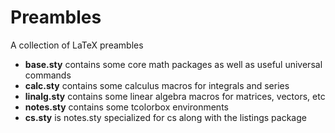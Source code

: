 # Preambles
A collection of LaTeX preambles
- **base.sty** contains some core math packages as well as useful universal commands
- **calc.sty** contains some calculus macros for integrals and series
- **linalg.sty** contains some linear algebra macros for matrices, vectors, etc
- **notes.sty** contains some tcolorbox environments
- **cs.sty** is notes.sty specialized for cs along with the listings package
